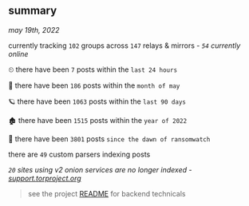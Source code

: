 
## summary
_may 19th, 2022_

currently tracking `102` groups across `147` relays & mirrors - _`54` currently online_

⏲ there have been `7` posts within the `last 24 hours`

🦈 there have been `186` posts within the `month of may`

🪐 there have been `1063` posts within the `last 90 days`

🏚 there have been `1515` posts within the `year of 2022`

🦕 there have been `3801` posts `since the dawn of ransomwatch`

there are `49` custom parsers indexing posts

_`20` sites using v2 onion services are no longer indexed - [support.torproject.org](https://support.torproject.org/onionservices/v2-deprecation/)_

> see the project [README](https://github.com/joshhighet/ransomwatch#ransomwatch--) for backend technicals
